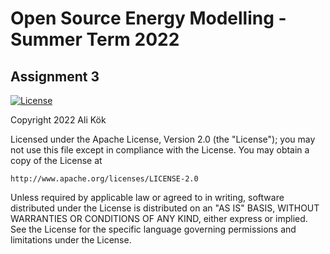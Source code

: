 # Open Source Energy Modelling - Summer Term 2022

## Assignment 3

[![License](https://img.shields.io/badge/License-Apache_2.0-blue.svg)](https://opensource.org/licenses/Apache-2.0)

Copyright 2022 Ali Kök

Licensed under the Apache License, Version 2.0 (the "License");
you may not use this file except in compliance with the License.
You may obtain a copy of the License at

    http://www.apache.org/licenses/LICENSE-2.0

Unless required by applicable law or agreed to in writing, software
distributed under the License is distributed on an "AS IS" BASIS,
WITHOUT WARRANTIES OR CONDITIONS OF ANY KIND, either express or implied.
See the License for the specific language governing permissions and
limitations under the License.
